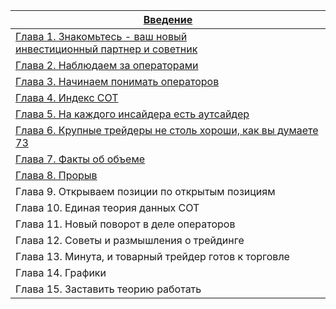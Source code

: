 
| [Введение](https://raw.githubusercontent.com/deuce1577/KnowladgeBase/refs/heads/main/Book/%D0%92%D0%B2%D0%B5%D0%B4%D0%B5%D0%BD%D0%B8%D0%B5.md)                                                    |
| ------------------------------------------------------------------------------------------------------------------------------------------------------------------------------------------------- |
| [Глава 1. Знакомьтесь - ваш новый<br>инвестиционный партнер и советник](https://raw.githubusercontent.com/deuce1577/KnowladgeBase/refs/heads/main/Book/%D0%93%D0%9B%D0%90%D0%92%D0%90%201.md)<br> |
| [Глава 2. Наблюдаем за операторами](https://raw.githubusercontent.com/deuce1577/KnowladgeBase/refs/heads/main/Book/%D0%93%D0%9B%D0%90%D0%92%D0%90%202.md)                                         |
| [Глава 3. Начинаем понимать операторов](https://raw.githubusercontent.com/deuce1577/KnowladgeBase/refs/heads/main/Book/%D0%93%D0%9B%D0%90%D0%92%D0%90%203.md)                                     |
| [Глава 4. Индекс СОТ](https://raw.githubusercontent.com/deuce1577/KnowladgeBase/refs/heads/main/Book/%D0%93%D0%9B%D0%90%D0%92%D0%90%204.md)                                                       |
| [Глава 5. На каждого инсайдера есть аутсайдер](https://raw.githubusercontent.com/deuce1577/KnowladgeBase/refs/heads/main/Book/%D0%93%D0%9B%D0%90%D0%92%D0%90%205.md)                              |
| [Глава 6. Крупные трейдеры  не столь хороши, как вы думаете  73](https://raw.githubusercontent.com/deuce1577/KnowladgeBase/refs/heads/main/Book/%D0%93%D0%9B%D0%90%D0%92%D0%90%206.md)            |
| [Глава 7. Факты об объеме](https://raw.githubusercontent.com/deuce1577/KnowladgeBase/refs/heads/main/Book/%D0%93%D0%9B%D0%90%D0%92%D0%90%207.md)                                                  |
| [Глава 8. Прорыв](https://raw.githubusercontent.com/deuce1577/KnowladgeBase/refs/heads/main/Book/%D0%93%D0%9B%D0%90%D0%92%D0%90%204.md)                                                           |
| Глава 9. Открываем позиции по открытым позициям                                                                                                                                                   |
| Глава 10. Единая теория данных СОТ                                                                                                                                                                |
| Глава 11. Новый поворот в деле операторов                                                                                                                                                         |
| Глава 12. Советы и размышления о трейдинге                                                                                                                                                        |
| Глава 13. Минута, и товарный трейдер готов к торговле                                                                                                                                             |
| Глава 14. Графики                                                                                                                                                                                 |
| Глава 15. Заставить теорию работать                                                                                                                                                               |

